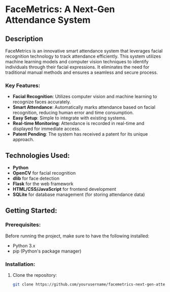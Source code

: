 # FaceMetrics: A Next-Gen Attendance System

## Description
FaceMetrics is an innovative smart attendance system that leverages facial recognition technology to track attendance efficiently. This system utilizes machine learning models and computer vision techniques to identify individuals through their facial expressions. It eliminates the need for traditional manual methods and ensures a seamless and secure process.

### Key Features:
- **Facial Recognition**: Utilizes computer vision and machine learning to recognize faces accurately.
- **Smart Attendance**: Automatically marks attendance based on facial recognition, reducing human error and time consumption.
- **Easy Setup**: Simple to integrate with existing systems.
- **Real-time Monitoring**: Attendance is recorded in real-time and displayed for immediate access.
- **Patent Pending**: The system has received a patent for its unique approach.

## Technologies Used:
- **Python**
- **OpenCV** for facial recognition
- **dlib** for face detection
- **Flask** for the web framework
- **HTML/CSS/JavaScript** for frontend development
- **SQLite** for database management (for storing attendance data)

## Getting Started:

### Prerequisites:
Before running the project, make sure to have the following installed:
- Python 3.x
- pip (Python's package manager)

### Installation:

1. Clone the repository:
   ```bash
   git clone https://github.com/yourusername/facemetrics-next-gen-attendance.git
